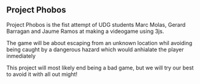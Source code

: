 ## Project Phobos

Project Phobos is the fist attempt of UDG students Marc Molas, Gerard Barragan and Jaume Ramos at making a videogame using 3js.

The game will be about escaping from an unknown location whil avoiding being caught by a dangerous hazard which would anhialate the player inmediately

This project will most likely end being a bad game, but we will try our best to avoid it with all out might!
